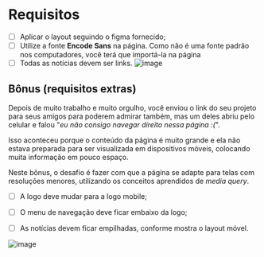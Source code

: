 # Requisitos

- [ ]  Aplicar o layout seguindo o figma fornecido;
- [ ]  Utilize a fonte **Encode Sans** na página. Como não é uma fonte padrão nos computadores, você terá que importá-la na página
- [ ] Todas as notícias devem ser links.
![image](https://user-images.githubusercontent.com/105571583/206616077-d8fb2458-8931-4b25-91fb-a409e4c01b32.png)
## Bônus (requisitos extras)

Depois de muito trabalho e muito orgulho, você enviou o link do seu projeto para seus amigos para poderem admirar também, mas um deles abriu pelo celular e falou "*eu não consigo navegar direito nessa página :(*".

Isso aconteceu porque o conteúdo da página é muito grande e ela não estava preparada para ser visualizada em dispositivos móveis, colocando muita informação em pouco espaço.

Neste bônus, o desafio é fazer com que a página se adapte para telas com resoluções menores, utilizando os conceitos aprendidos de *media query*.

- [ ]  A logo deve mudar para a logo mobile;
- [ ]  O menu de navegação deve ficar embaixo da logo;
- [ ]  As notícias devem ficar empilhadas, conforme mostra o layout móvel.



![image](https://user-images.githubusercontent.com/105571583/206616110-135e5d29-57c8-461b-8b2d-26ca2581ae12.png)
